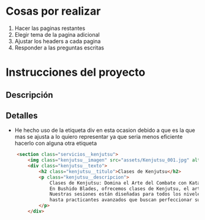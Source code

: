 # Cosas por realizar
1. Hacer las paginas restantes
2. Elegir tema de la pagina adicional
3. Ajustar los headers a cada pagina
4. Responder a las preguntas escritas


# Instrucciones del proyecto

## Descripción

## Detalles


- He hecho uso de la etiqueta div en esta ocasion debido 
a que es la que mas se ajusta a lo quiero representar 
ya que seria menos eficiente hacerlo con alguna otra etiqueta

```html
    <section class="servicios__kenjutsu">
        <img class="kenjutsu__imagen" src="assets/Kenjutsu_001.jpg" alt="Clases de Kenjutsu">
        <div class="kenjutsu__texto">
            <h2 class="kenjutsu__titulo">Clases de Kenjutsu</h2>
            <p class="kenjutsu__descripcion">
                Clases de Kenjutsu: Domina el Arte del Combate con Katana
                En Bushido Blades, ofrecemos clases de Kenjutsu, el arte tradicional del combate con katana, impartidas por maestros experimentados.
                Nuestras sesiones están diseñadas para todos los niveles, desde principiantes que desean aprender los fundamentos
                hasta practicantes avanzados que buscan perfeccionar su técnica.
            </p>
        </div>